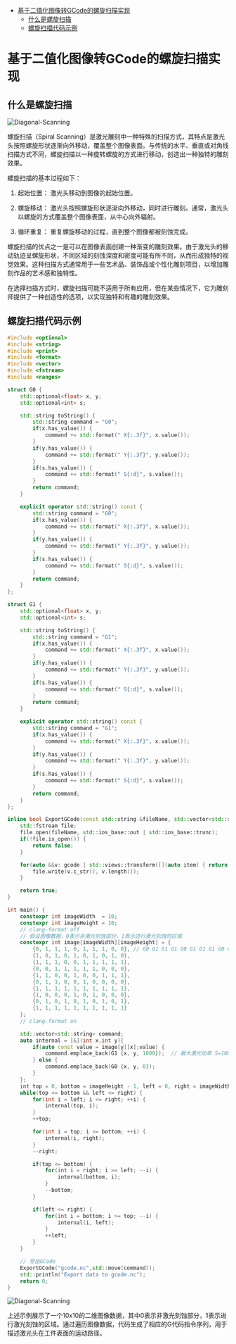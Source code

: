 - [基于二值化图像转GCode的螺旋扫描实现](#基于二值化图像转gcode的螺旋扫描实现)
  - [什么是螺旋扫描](#什么是螺旋扫描)
  - [螺旋扫描代码示例](#螺旋扫描代码示例)

# 基于二值化图像转GCode的螺旋扫描实现

## 什么是螺旋扫描
![Diagonal-Scanning](./asset/螺旋扫描.png)

螺旋扫描（Spiral Scanning）是激光雕刻中一种特殊的扫描方式，其特点是激光头按照螺旋形状逐渐向外移动，覆盖整个图像表面。与传统的水平、垂直或对角线扫描方式不同，螺旋扫描以一种旋转螺旋的方式进行移动，创造出一种独特的雕刻效果。

螺旋扫描的基本过程如下：

1. 起始位置： 激光头移动到图像的起始位置。

2. 螺旋移动： 激光头按照螺旋形状逐渐向外移动，同时进行雕刻。通常，激光头以螺旋的方式覆盖整个图像表面，从中心向外辐射。

3. 循环重复： 重复螺旋移动的过程，直到整个图像都被刻蚀完成。

螺旋扫描的优点之一是可以在图像表面创建一种渐变的雕刻效果。由于激光头的移动轨迹呈螺旋形状，不同区域的刻蚀深度和密度可能有所不同，从而形成独特的视觉效果。这种扫描方式通常用于一些艺术品、装饰品或个性化雕刻项目，以增加雕刻作品的艺术感和独特性。

在选择扫描方式时，螺旋扫描可能不适用于所有应用，但在某些情况下，它为雕刻师提供了一种创造性的选项，以实现独特和有趣的雕刻效果。

## 螺旋扫描代码示例
```c++
#include <optional>
#include <string>
#include <print>
#include <format>
#include <vector>
#include <fstream>
#include <ranges>

struct G0 {
    std::optional<float> x, y;
    std::optional<int> s;

    std::string toString() {
        std::string command = "G0";
        if(x.has_value()) {
            command += std::format(" X{:.3f}", x.value());
        }
        if(y.has_value()) {
            command += std::format(" Y{:.3f}", y.value());
        }
        if(s.has_value()) {
            command += std::format(" S{:d}", s.value());
        }
        return command;
    }

    explicit operator std::string() const {
        std::string command = "G0";
        if(x.has_value()) {
            command += std::format(" X{:.3f}", x.value());
        }
        if(y.has_value()) {
            command += std::format(" Y{:.3f}", y.value());
        }
        if(s.has_value()) {
            command += std::format(" S{:d}", s.value());
        }
        return command;
    }
};

struct G1 {
    std::optional<float> x, y;
    std::optional<int> s;

    std::string toString() {
        std::string command = "G1";
        if(x.has_value()) {
            command += std::format(" X{:.3f}", x.value());
        }
        if(y.has_value()) {
            command += std::format(" Y{:.3f}", y.value());
        }
        if(s.has_value()) {
            command += std::format(" S{:d}", s.value());
        }
        return command;
    }

    explicit operator std::string() const {
        std::string command = "G1";
        if(x.has_value()) {
            command += std::format(" X{:.3f}", x.value());
        }
        if(y.has_value()) {
            command += std::format(" Y{:.3f}", y.value());
        }
        if(s.has_value()) {
            command += std::format(" S{:d}", s.value());
        }
        return command;
    }
};

inline bool ExportGCode(const std::string &fileName, std::vector<std::string> &&gcode) {
    std::fstream file;
    file.open(fileName, std::ios_base::out | std::ios_base::trunc);
    if(!file.is_open()) {
        return false;
    }

    for(auto &&v: gcode | std::views::transform([](auto item) { return item += "\n"; })) {
        file.write(v.c_str(), v.length());
    }

    return true;
}

int main() {
    constexpr int imageWidth  = 10;
    constexpr int imageHeight = 10;
    // clang-format off
    // 假设图像数据，0表示非激光刻蚀部分，1表示进行激光刻蚀的区域
    constexpr int image[imageWidth][imageHeight] = {
        {0, 1, 1, 1, 0, 1, 1, 1, 0, 0}, // G0 G1 G1 G1 G0 G1 G1 G1 G0 G0
        {1, 0, 1, 0, 1, 0, 1, 0, 1, 0},
        {1, 1, 1, 0, 0, 1, 1, 1, 1, 1},
        {0, 0, 1, 1, 1, 1, 1, 0, 0, 0},
        {1, 1, 0, 0, 1, 0, 0, 1, 1, 1},
        {0, 1, 1, 0, 0, 1, 0, 0, 0, 0},
        {1, 1, 1, 1, 1, 1, 1, 1, 1, 1},
        {1, 0, 0, 0, 1, 0, 1, 0, 0, 0},
        {0, 1, 0, 1, 0, 1, 0, 1, 0, 1},
        {1, 1, 1, 1, 1, 1, 1, 1, 1, 1}
    };
    // clang-format on

    std::vector<std::string> command;
    auto internal = [&](int x,int y){
        if(auto const value = image[y][x];value) {
            command.emplace_back(G1 {x, y, 1000});  // 最大激光功率 S=1000
        } else {
            command.emplace_back(G0 {x, y, 0});
        }
    };
    int top = 0, bottom = imageHeight - 1, left = 0, right = imageWidth - 1;
    while(top <= bottom && left <= right) {
        for(int i = left; i <= right; ++i) {
            internal(top, i);
        }
        ++top;

        for(int i = top; i <= bottom; ++i) {
            internal(i, right);
        }
        --right;

        if(top <= bottom) {
            for(int i = right; i >= left; --i) {
                internal(bottom, i);
            }
            --bottom;
        }

        if(left <= right) {
            for(int i = bottom; i >= top; --i) {
                internal(i, left);
            }
            ++left;
        }
    }

    // 导出GCode
    ExportGCode("gcode.nc",std::move(command));
    std::println("Export data to gcode.nc");
    return 0;
}
```

![Diagonal-Scanning](./asset/螺旋扫描-仿真.png)

上述示例展示了一个10x10的二维图像数据，其中0表示非激光刻蚀部分，1表示进行激光刻蚀的区域。通过遍历图像数据，代码生成了相应的G代码指令序列，用于描述激光头在工件表面的运动路径。